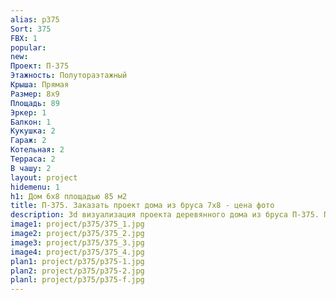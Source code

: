 ```yaml
---
alias: p375
Sort: 375
FBX: 1
popular: 
new: 
Проект: П-375
Этажность: Полутораэтажный
Крыша: Прямая
Размер: 8х9
Площадь: 89
Эркер: 1
Балкон: 1
Кукушка: 2
Гараж: 2
Котельная: 2
Терраса: 2
В чашу: 2
layout: project
hidemenu: 1
h1: Дом 6х8 площадью 85 м2
title: П-375. Заказать проект дома из бруса 7х8 - цена фото
description: 3d визуализация проекта деревянного дома из бруса П-375. Площадь 89 м2, размер 7х8. Вы можете внести любые изменения в проект.
image1: project/p375/375_1.jpg
image2: project/p375/375_2.jpg
image3: project/p375/375_3.jpg
image4: project/p375/375_4.jpg
plan1: project/p375/p375-1.jpg
plan2: project/p375/p375-2.jpg
planl: project/p375/p375-f.jpg
---
```

